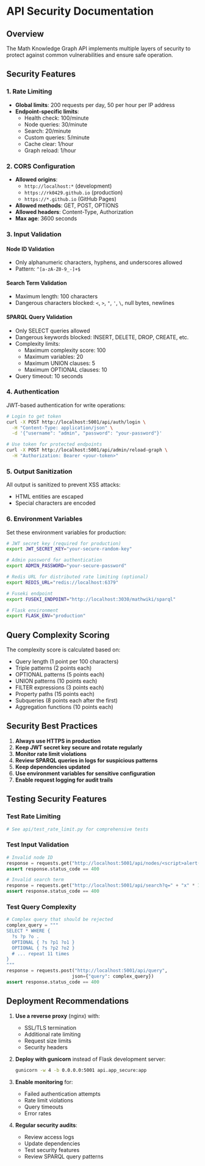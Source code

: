 # API Security Documentation

## Overview

The Math Knowledge Graph API implements multiple layers of security to protect against common vulnerabilities and ensure safe operation.

## Security Features

### 1. Rate Limiting

- **Global limits**: 200 requests per day, 50 per hour per IP address
- **Endpoint-specific limits**:
  - Health check: 100/minute
  - Node queries: 30/minute
  - Search: 20/minute
  - Custom queries: 5/minute
  - Cache clear: 1/hour
  - Graph reload: 1/hour

### 2. CORS Configuration

- **Allowed origins**: 
  - `http://localhost:*` (development)
  - `https://rk0429.github.io` (production)
  - `https://*.github.io` (GitHub Pages)
- **Allowed methods**: GET, POST, OPTIONS
- **Allowed headers**: Content-Type, Authorization
- **Max age**: 3600 seconds

### 3. Input Validation

#### Node ID Validation
- Only alphanumeric characters, hyphens, and underscores allowed
- Pattern: `^[a-zA-Z0-9_-]+$`

#### Search Term Validation
- Maximum length: 100 characters
- Dangerous characters blocked: `<`, `>`, `"`, `'`, `\`, null bytes, newlines

#### SPARQL Query Validation
- Only SELECT queries allowed
- Dangerous keywords blocked: INSERT, DELETE, DROP, CREATE, etc.
- Complexity limits:
  - Maximum complexity score: 100
  - Maximum variables: 20
  - Maximum UNION clauses: 5
  - Maximum OPTIONAL clauses: 10
- Query timeout: 10 seconds

### 4. Authentication

JWT-based authentication for write operations:

```bash
# Login to get token
curl -X POST http://localhost:5001/api/auth/login \
  -H "Content-Type: application/json" \
  -d '{"username": "admin", "password": "your-password"}'

# Use token for protected endpoints
curl -X POST http://localhost:5001/api/admin/reload-graph \
  -H "Authorization: Bearer <your-token>"
```

### 5. Output Sanitization

All output is sanitized to prevent XSS attacks:
- HTML entities are escaped
- Special characters are encoded

### 6. Environment Variables

Set these environment variables for production:

```bash
# JWT secret key (required for production)
export JWT_SECRET_KEY="your-secure-random-key"

# Admin password for authentication
export ADMIN_PASSWORD="your-secure-password"

# Redis URL for distributed rate limiting (optional)
export REDIS_URL="redis://localhost:6379"

# Fuseki endpoint
export FUSEKI_ENDPOINT="http://localhost:3030/mathwiki/sparql"

# Flask environment
export FLASK_ENV="production"
```

## Query Complexity Scoring

The complexity score is calculated based on:

- Query length (1 point per 100 characters)
- Triple patterns (2 points each)
- OPTIONAL patterns (5 points each)
- UNION patterns (10 points each)
- FILTER expressions (3 points each)
- Property paths (15 points each)
- Subqueries (8 points each after the first)
- Aggregation functions (10 points each)

## Security Best Practices

1. **Always use HTTPS in production**
2. **Keep JWT secret key secure and rotate regularly**
3. **Monitor rate limit violations**
4. **Review SPARQL queries in logs for suspicious patterns**
5. **Keep dependencies updated**
6. **Use environment variables for sensitive configuration**
7. **Enable request logging for audit trails**

## Testing Security Features

### Test Rate Limiting
```python
# See api/test_rate_limit.py for comprehensive tests
```

### Test Input Validation
```python
# Invalid node ID
response = requests.get("http://localhost:5001/api/nodes/<script>alert('xss')</script>")
assert response.status_code == 400

# Invalid search term
response = requests.get("http://localhost:5001/api/search?q=" + "x" * 101)
assert response.status_code == 400
```

### Test Query Complexity
```python
# Complex query that should be rejected
complex_query = """
SELECT * WHERE {
  ?s ?p ?o .
  OPTIONAL { ?s ?p1 ?o1 }
  OPTIONAL { ?s ?p2 ?o2 }
  # ... repeat 11 times
}
"""
response = requests.post("http://localhost:5001/api/query", 
                        json={"query": complex_query})
assert response.status_code == 400
```

## Deployment Recommendations

1. **Use a reverse proxy** (nginx) with:
   - SSL/TLS termination
   - Additional rate limiting
   - Request size limits
   - Security headers

2. **Deploy with gunicorn** instead of Flask development server:
   ```bash
   gunicorn -w 4 -b 0.0.0.0:5001 api.app_secure:app
   ```

3. **Enable monitoring** for:
   - Failed authentication attempts
   - Rate limit violations
   - Query timeouts
   - Error rates

4. **Regular security audits**:
   - Review access logs
   - Update dependencies
   - Test security features
   - Review SPARQL query patterns